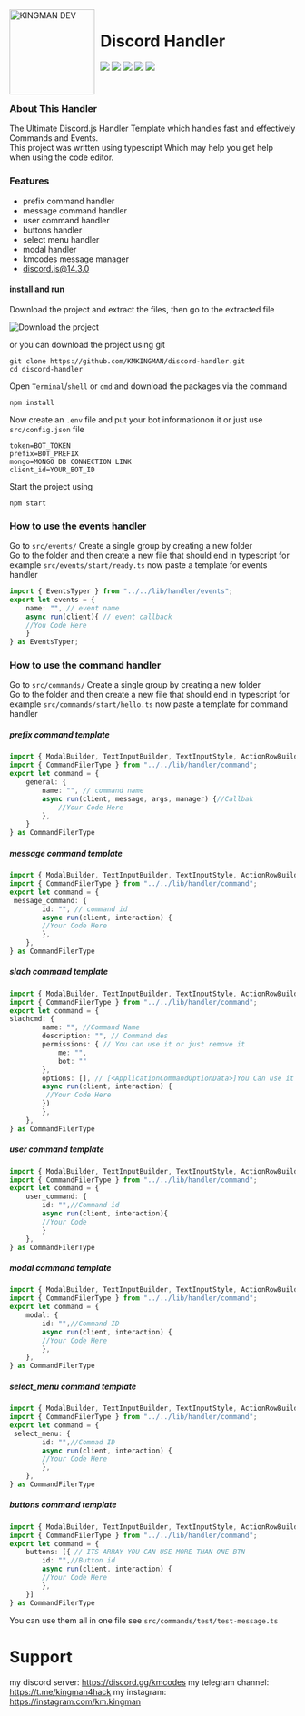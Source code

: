 <img width="150" height="150" align="left" style="float: left; margin: 0 10px 0 0;" alt="KINGMAN DEV" src="https://i.top4top.io/p_1965sxw291.png">  

# Discord Handler

![](https://img.shields.io/github/stars/kmkingman/discord-handler.svg) ![](https://img.shields.io/github/forks/kmkingman/discord-handler.svg) ![](https://img.shields.io/github/tag/kmkingman/discord-handler.svg) ![](https://img.shields.io/github/release/kmkingman/discord-handler.svg) ![](https://img.shields.io/github/issues/kmkingman/discord-handler.svg)

<br>

### About This Handler
The Ultimate Discord.js Handler Template which handles fast and effectively Commands and Events.<br>This project was written using typescript Which may help you get help when using the code editor.


### Features

- prefix command handler
- message command handler
- user command handler
- buttons handler
- select menu handler
- modal handler
- kmcodes message manager
- discord.js@14.3.0

#### install and run

Download the project and extract the files, then go to the extracted file 

![Download the project ](https://media.discordapp.net/attachments/1019677225114664980/1020676747567562824/unknown.png "Download the project ")

or you can download the project using git
```shell
git clone https://github.com/KMKINGMAN/discord-handler.git
cd discord-handler
```
Open `Terminal`/`shell` or `cmd` and download the packages via the command
```shell
npm install
```
Now create an `.env` file and put your bot informationon it or just use `src/config.json` file
```.env
token=BOT_TOKEN
prefix=BOT_PREFIX
mongo=MONGO DB CONNECTION LINK
client_id=YOUR_BOT_ID
```
Start the project using
```shell
npm start
```
### How to use the events handler
Go to `src/events/` Create a single group by creating a new folder <br>
Go to the folder and then create a new file that should end in typescript
for example `src/events/start/ready.ts`
now paste a template for events handler 
```typescript
import { EventsTyper } from "../../lib/handler/events";
export let events = {
    name: "", // event name
    async run(client){ // event callback
	//You Code Here
    }
} as EventsTyper;
```
### How to use the command handler
Go to `src/commands/` Create a single group by creating a new folder <br>
Go to the folder and then create a new file that should end in typescript
for example `src/commands/start/hello.ts`
now paste a template for command handler 
##### prefix command template
```typescript
import { ModalBuilder, TextInputBuilder, TextInputStyle, ActionRowBuilder, ModalActionRowComponentBuilder, ButtonBuilder, ButtonStyle, SelectMenuBuilder } from "discord.js";
import { CommandFilerType } from "../../lib/handler/command";
export let command = {
    general: {
        name: "", // command name
        async run(client, message, args, manager) {//Callbak
            //Your Code Here
        },
    }
} as CommandFilerType
```
##### message command template
```typescript
import { ModalBuilder, TextInputBuilder, TextInputStyle, ActionRowBuilder, ModalActionRowComponentBuilder, ButtonBuilder, ButtonStyle, SelectMenuBuilder } from "discord.js";
import { CommandFilerType } from "../../lib/handler/command";
export let command = {
 message_command: {
        id: "", // command id
        async run(client, interaction) {
		//Your Code Here
        },
    },
} as CommandFilerType
```
##### slach command template
```typescript
import { ModalBuilder, TextInputBuilder, TextInputStyle, ActionRowBuilder, ModalActionRowComponentBuilder, ButtonBuilder, ButtonStyle, SelectMenuBuilder } from "discord.js";
import { CommandFilerType } from "../../lib/handler/command";
export let command = {
slachcmd: {
        name: "", //Command Name
        description: "", // Command des
        permissions: { // You can use it or just remove it
            me: "",
            bot: ""
        },
		options: [], // [<ApplicationCommandOptionData>]You Can use it or just remove it 
        async run(client, interaction) {
		 //Your Code Here
		})
        },
    },
} as CommandFilerType
```
##### user command template
```typescript
import { ModalBuilder, TextInputBuilder, TextInputStyle, ActionRowBuilder, ModalActionRowComponentBuilder, ButtonBuilder, ButtonStyle, SelectMenuBuilder } from "discord.js";
import { CommandFilerType } from "../../lib/handler/command";
export let command = {
    user_command: {
        id: "",//Command id
        async run(client, interaction){
		//Your Code
        }
    },
} as CommandFilerType
```
##### modal command template
```typescript
import { ModalBuilder, TextInputBuilder, TextInputStyle, ActionRowBuilder, ModalActionRowComponentBuilder, ButtonBuilder, ButtonStyle, SelectMenuBuilder } from "discord.js";
import { CommandFilerType } from "../../lib/handler/command";
export let command = {
    modal: {
        id: "",//Command ID
        async run(client, interaction) {
		//Your Code Here
        },
    },
} as CommandFilerType
```
##### select_menu command template
```typescript
import { ModalBuilder, TextInputBuilder, TextInputStyle, ActionRowBuilder, ModalActionRowComponentBuilder, ButtonBuilder, ButtonStyle, SelectMenuBuilder } from "discord.js";
import { CommandFilerType } from "../../lib/handler/command";
export let command = {
 select_menu: {
        id: "",//Commad ID
        async run(client, interaction) {
		//Your Code Here
        },
    },
} as CommandFilerType
```
##### buttons command template
```typescript
import { ModalBuilder, TextInputBuilder, TextInputStyle, ActionRowBuilder, ModalActionRowComponentBuilder, ButtonBuilder, ButtonStyle, SelectMenuBuilder } from "discord.js";
import { CommandFilerType } from "../../lib/handler/command";
export let command = {
    buttons: [{ // ITS ARRAY YOU CAN USE MORE THAN ONE BTN
        id: "",//Button id
        async run(client, interaction) {
		//Your Code Here
        },
    }]
} as CommandFilerType
```
You can use them all in one file see `src/commands/test/test-message.ts `

# Support
my discord server: https://discord.gg/kmcodes
my telegram channel: https://t.me/kingman4hack
my instagram: https://instagram.com/km.kingman
